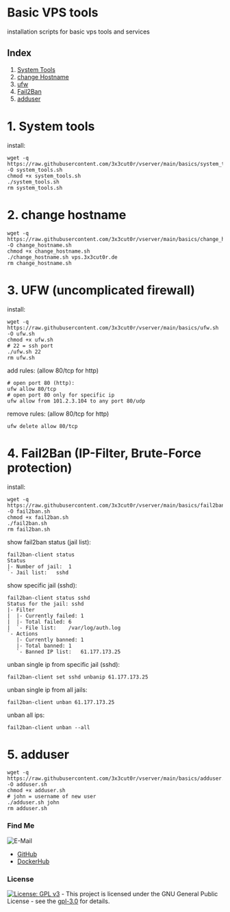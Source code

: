 # Basic VPS tools

installation scripts for basic vps tools and services

## Index

1. [System Tools](#system_tools)  
2. [change Hostname](#hostname)  
3. [ufw](#ufw)  
4. [Fail2Ban](#fail2ban)  
5. [adduser](#adduser)  

# 1. System tools <a name="system_tools"></a>
install:
```shell
wget -q https://raw.githubusercontent.com/3x3cut0r/vserver/main/basics/system_tools.sh -O system_tools.sh
chmod +x system_tools.sh
./system_tools.sh
rm system_tools.sh

```

# 2. change hostname <a name="hostname"></a>
```shell
wget -q https://raw.githubusercontent.com/3x3cut0r/vserver/main/basics/change_hostname.sh -O change_hostname.sh
chmod +x change_hostname.sh
./change_hostname.sh vps.3x3cut0r.de
rm change_hostname.sh

```

# 3. UFW (uncomplicated firewall) <a name="ufw"></a>
install:
```shell
wget -q https://raw.githubusercontent.com/3x3cut0r/vserver/main/basics/ufw.sh -O ufw.sh
chmod +x ufw.sh
# 22 = ssh port
./ufw.sh 22
rm ufw.sh

```
add rules: (allow 80/tcp for http)
```shell
# open port 80 (http):
ufw allow 80/tcp
# open port 80 only for specific ip
ufw allow from 101.2.3.104 to any port 80/udp

```
remove rules: (allow 80/tcp for http)
```shell
ufw delete allow 80/tcp

```

# 4. Fail2Ban (IP-Filter, Brute-Force protection) <a name="fail2ban"></a>
install:
```shell
wget -q https://raw.githubusercontent.com/3x3cut0r/vserver/main/basics/fail2ban.sh -O fail2ban.sh
chmod +x fail2ban.sh
./fail2ban.sh
rm fail2ban.sh

```
show fail2ban status (jail list):
```shell
fail2ban-client status
Status
|- Number of jail:	1
`- Jail list:	sshd
```
show specific jail (sshd):
```shell
fail2ban-client status sshd
Status for the jail: sshd
|- Filter
|  |- Currently failed:	1
|  |- Total failed:	6
|  `- File list:	/var/log/auth.log
`- Actions
   |- Currently banned:	1
   |- Total banned:	1
   `- Banned IP list:	61.177.173.25
```
unban single ip from specific jail (sshd):
```shell
fail2ban-client set sshd unbanip 61.177.173.25
```
unban single ip from all jails:
```shell
fail2ban-client unban 61.177.173.25
```
unban all ips:
```shell
fail2ban-client unban --all
```

# 5. adduser <a name="adduser"></a>
```shell
wget -q https://raw.githubusercontent.com/3x3cut0r/vserver/main/basics/adduser.sh -O adduser.sh
chmod +x adduser.sh
# john = username of new user
./adduser.sh john
rm adduser.sh

```

### Find Me <a name="findme"></a>

![E-Mail](https://img.shields.io/badge/E--Mail-executor55%40gmx.de-red)
* [GitHub](https://github.com/3x3cut0r)
* [DockerHub](https://hub.docker.com/u/3x3cut0r)

### License <a name="license"></a>

[![License: GPL v3](https://img.shields.io/badge/License-GPLv3-blue.svg)](https://www.gnu.org/licenses/gpl-3.0) - This project is licensed under the GNU General Public License - see the [gpl-3.0](https://www.gnu.org/licenses/gpl-3.0.en.html) for details.
